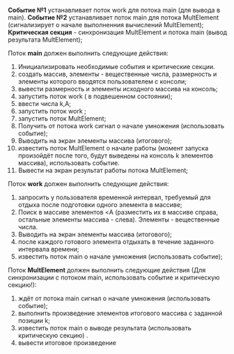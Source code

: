 __Событие №1__ устанавливает поток work для потока main (для вывода в main).
__Событие №2__ устанавливает поток main для потока MultElement (сигнализирует о начале выполненния
вычислений MultElement);
__Критическая секция__ - синхронизация MultElement и потока main (вывод результата MultElement);

Поток __main__ должен выполнить следующие действия:
1. Инициализировать необходимые события и критические секции.
2. создать массив, элементы - вещественные числа, размерность и элементы которого вводятся пользователем с
консоли;
3. вывести размерность и элементы исходного массива на консоль;
4. запустить поток work ( в подвешенном состоянии);
5. ввести числа k,А;
6. запустить поток work ;
7. запустить поток MultElement;
8. Получить от потока work сигнал о начале умножения (использовать событие);
9. Выводить на экран элементы массива (итогового);
10. известить поток MultElement о начале работы (момент запуска произойдёт после того, будут выведены на
консоль k элементов массива), использовать событие.
11. Вывести на экран результат работы потока MultElement;

Поток __work__ должен выполнить следующие действия:
1. запросить у пользователя временной интервал, требуемый для отдыха после подготовки одного элемента в
массиве;
2. Поиск в массиве элементов <A (разместить их в массиве справа, остальные элементы массива - слева).
Элементы - вещественные числа.
3. Выводить на экран элементы массива (итогового);
4. после каждого готового элемента отдыхать в течение заданного интервала времени;
5. известить поток main о начале умножения (использовать событие);

Поток __MultElement__ должен выполнить следующие действия (Для синхронизации с потоком main, использовать событие
и критическую секцию!):
1. ждёт от потока main сигнал о начале умножения (использовать событие);
2. выполнить произведение элементов итогового массива c заданной позиции k;
3. известить поток main о выводе результата (использовать критическую секцию) .
4. вывести итоговое произведение
